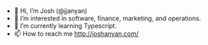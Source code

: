 - 👋 Hi, I’m Josh (@jjanyan)
- 👀 I’m interested in software, finance, marketing, and operations.
- 🌱 I’m currently learning Typescript.
- 📫 How to reach me http://joshanyan.com/

<!---
jjanyan/jjanyan is a ✨ special ✨ repository because its `README.md` (this file) appears on your GitHub profile.
You can click the Preview link to take a look at your changes.
--->
